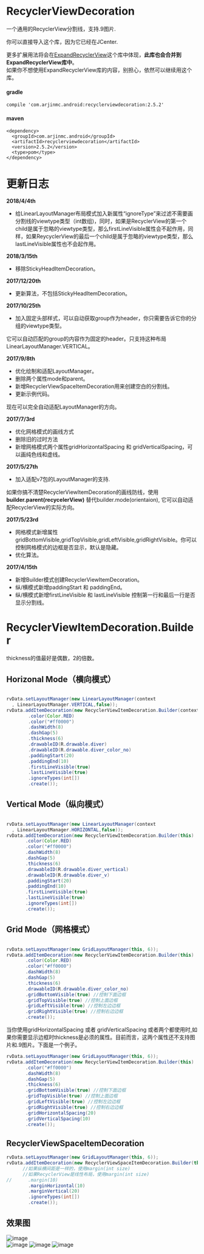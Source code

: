 # RecyclerViewDecoration
一个通用的RecyclerView分割线，支持.9图片.

你可以直接导入这个库，因为它已经在JCenter.

更多扩展用法将会在[ExpandRecyclerView](https://github.com/arjinmc/ExpandRecyclerView)这个库中体现，<strong>此库也会合并到ExpandRecyclerView库中</strong>。  
如果你不想使用ExpandRecyclerView库的内容，别担心，依然可以继续用这个库。

#### gradle
```code
compile 'com.arjinmc.android:recyclerviewdecoration:2.5.2'
```
#### maven
```code
<dependency>
  <groupId>com.arjinmc.android</groupId>
  <artifactId>recyclerviewdecoration</artifactId>
  <version>2.5.2</version>
  <type>pom</type>
</dependency>
```

# 更新日志

<b>2018/4/4th</b>
* 给LinearLayoutManager布局模式加入新属性“ignoreType”来过滤不需要画分割线的viewtype类型（int数组)，同时，如果是RecyclerView的第一个child是属于忽略的viewtype类型，那么firstLineVisible属性会不起作用，同样，如果ReycyclerView的最后一个child是属于忽略的viewtype类型，那么lastLineVisible属性也不会起作用。

<b>2018/3/15th</b>
* 移除StickyHeadItemDecoration。

<b>2017/12/20th</b>
* 更新算法，不包括StickyHeadItemDecoration。

<b>2017/10/25th</b>
* 加入固定头部样式，可以自动获取group作为header，你只需要告诉它你的分组的viewtype类型。

它可以自动匹配的group的内容作为固定的header。只支持这种布局LinearLayoutManager.VERTICAL。

<b>2017/9/8th</b>

* 优化绘制和适配LayoutManager。
* 删除两个属性mode和parent。
* 新增RecyclerViewSpaceItemDecoration用来创建空白的分割线。
* 更新示例代码。

现在可以完全自动适配LayoutManager的方向。

<b>2017/7/3rd</b>

* 优化网格模式的画线方式
* 删除旧的过时方法
* 新增网格模式两个属性gridHorizontalSpacing 和 gridVerticalSpacing，可以画纯色线和虚线。

<b>2017/5/27th</b>

* 加入适配v7包的LayoutManager的支持.  

如果你搞不清楚RecyclerViewItemDecoration的画线防线，使用 <b>builder.parent(recycelerView)</b> 替代builder.mode(orientaion), 它可以自动适配RecyclerView的实际方向。

<b>2017/5/23rd</b>

* 网格模式新增属性gridBottomVisible,gridTopVisible,gridLeftVisible,gridRightVisible。你可以控制网格模式的边框是否显示，默认是隐藏。
* 优化算法。

<b>2017/4/15th</b>

* 新增Builder模式创建RecyclerViewItemDecoration。
* 纵/横模式新增paddingStart 和 paddingEnd。
* 纵/横模式新增firstLineVisible 和 lastLineVisible 控制第一行和最后一行是否显示分割线。

# RecyclerViewItemDecoration.Builder
thickness的值最好是偶数，2的倍数。

## Horizonal Mode（横向模式）
``` java

rvData.setLayoutManager(new LinearLayoutManager(context
  , LinearLayoutManager.VERTICAL,false));
rvData.addItemDecoration(new RecyclerViewItemDecoration.Builder(context)
        .color(Color.RED)
        .color("#ff0000")
        .dashWidth(8)
        .dashGap(5)
        .thickness(6)
        .drawableID(R.drawable.diver)
        .drawableID(R.drawable.diver_color_no)
        .paddingStart(20)
        .paddingEnd(10)
        .firstLineVisible(true)
        .lastLineVisible(true)
        .ignoreTypes(int[])
        .create());

```
## Vertical Mode（纵向模式）
``` java

rvData.setLayoutManager(new LinearLayoutManager(context
  , LinearLayoutManager.HORIZONTAL,false));
rvData.addItemDecoration(new RecyclerViewItemDecoration.Builder(this)
       .color(Color.RED)
       .color("#ff0000")
       .dashWidth(8)
       .dashGap(5)
       .thickness(6)
       .drawableID(R.drawable.diver_vertical)
       .drawableID(R.drawable.diver_v)
       .paddingStart(20)
       .paddingEnd(10)
       .firstLineVisible(true)
       .lastLineVisible(true)
       .ignoreTypes(int[])
       .create());
```

## Grid Mode（网格模式）
``` java

rvData.setLayoutManager(new GridLayoutManager(this, 6));
rvData.addItemDecoration(new RecyclerViewItemDecoration.Builder(this)
       .color(Color.RED)
       .color("#ff0000")
       .dashWidth(8)
       .dashGap(5)
       .thickness(6)
       .drawableID(R.drawable.diver_color_no)
       .gridBottomVisible(true) //控制下面边框
       .gridTopVisible(true) //控制上面边框
       .gridLeftVisible(true) //控制左边边框
       .gridRightVisible(true) //控制右边边框
       .create());

```

当你使用gridHorizontalSpacing 或者 gridVerticalSpacing 或者两个都使用时,如果你需要显示边框时thickness是必须的属性。目前而言，这两个属性还不支持图片和.9图片。下面是一个例子。

```java
rvData.setLayoutManager(new GridLayoutManager(this, 6));
rvData.addItemDecoration(new RecyclerViewItemDecoration.Builder(this)
       .color("#ff0000")
       .dashWidth(8)
       .dashGap(5)
       .thickness(6)
       .gridBottomVisible(true) //控制下面边框
       .gridTopVisible(true) //控制上面边框
       .gridLeftVisible(true) //控制左边边框
       .gridRightVisible(true) //控制右边边框
       .gridHorizontalSpacing(20)
       .gridVerticalSpacing(10)
       .create());

```

## RecyclerViewSpaceItemDecoration

```java
rvData.setLayoutManager(new GridLayoutManager(this, 6));
rvData.addItemDecoration(new RecyclerViewSpaceItemDecoration.Builder(this)
      //如果纵横间距是一样的，使用margin(int size)
      //如果RecyclerView是线性布局，使用margin(int size)
//      .margin(10)
        .marginHorizontal(10)
        .marginVertical(20)
        .ignoreTypes(int[])
        .create());
```

## 效果图
![image](https://github.com/arjinmc/RecyclerViewDecoration/blob/master/images/device-2015-12-02-111504.png)  
![image](https://github.com/arjinmc/RecyclerViewDecoration/blob/master/images/device-2015-11-30-155050.png)
![image](https://github.com/arjinmc/RecyclerViewDecoration/blob/master/images/device-2015-11-30-154937.png)
![image](https://github.com/arjinmc/RecyclerViewDecoration/blob/master/images/device-2015-11-30-155157.png)

